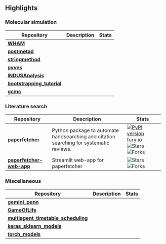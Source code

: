 ## Highlights

### Molecular simulation

| Repository | Description | Stats |
| --- | --- | --- |
| **[WHAM](https://github.com/apallath/WHAM)** | | |
| **[postmetad](https://github.com/apallath/postmetad)** | | |
| **[stringmethod](https://github.com/apallath/stringmethod)** | | |
| **[pyves](https://github.com/apallath/pyves)** | | |
| **[INDUSAnalysis](https://github.com/apallath/INDUSAnalysis)** | | |
| **[bootstrapping_tutorial](https://github.com/apallath/bootstrapping_tutorial)** | | |
| **[gcmc](https://github.com/apallath/gcmc)** | | |

### Literature search

| Repository | Description | Stats |
| --- | --- | --- |
| **[paperfetcher](https://github.com/paperfetcher/paperfetcher)** | Python package to automate handsearching and citation searching for systematic reviews. | [![PyPI version fury.io](https://badge.fury.io/py/paperfetcher.svg)](https://pypi.python.org/pypi/paperfetcher/) ![Stars](https://img.shields.io/github/stars/paperfetcher/paperfetcher) ![Forks](https://img.shields.io/github/forks/paperfetcher/paperfetcher) |
| **[paperfetcher-web-app](https://github.com/paperfetcher/paperfetcher-web-app)** | Streamlit web-app for paperfetcher | ![Stars](https://img.shields.io/github/stars/paperfetcher/paperfetcher-web-app) ![Forks](https://img.shields.io/github/forks/paperfetcher/paperfetcher-web-app) |

### Miscellaneous

| Repository | Description | Stats |
| --- | --- | --- |
| **[gemini_penn](https://github.com/apallath/gemini_penn)** | | |
| **[GameOfLife](https://github.com/apallath/GameOfLife)** | | |
| **[multiagent_timetable_scheduling](https://github.com/apallath/multiagent_timetable_scheduling)** | | |
| **[keras_sklearn_models](https://github.com/apallath/keras_sklearn_models)** | | |
| **[torch_models](https://github.com/apallath/torch_models)** | | |
